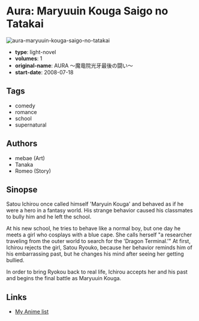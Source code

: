 # Aura: Maryuuin Kouga Saigo no Tatakai

![aura-maryuuin-kouga-saigo-no-tatakai](https://cdn.myanimelist.net/images/manga/2/156901.jpg)

-   **type**: light-novel
-   **volumes**: 1
-   **original-name**: AURA ～魔竜院光牙最後の闘い～
-   **start-date**: 2008-07-18

## Tags

-   comedy
-   romance
-   school
-   supernatural

## Authors

-   mebae (Art)
-   Tanaka
-   Romeo (Story)

## Sinopse

Satou Ichirou once called himself 'Maryuin Kouga' and behaved as if he were a hero in a fantasy world. His strange behavior caused his classmates to bully him and he left the school.

At his new school, he tries to behave like a normal boy, but one day he meets a girl who cosplays with a blue cape. She calls herself "a researcher traveling from the outer world to search for the 'Dragon Terminal.'" At first, Ichirou rejects the girl, Satou Ryouko, because her behavior reminds him of his embarrassing past, but he changes his mind after seeing her getting bullied.

In order to bring Ryokou back to real life, Ichirou accepts her and his past and begins the final battle as Maryuuin Kouga.

## Links

-   [My Anime list](https://myanimelist.net/manga/39821/Aura__Maryuuin_Kouga_Saigo_no_Tatakai)
